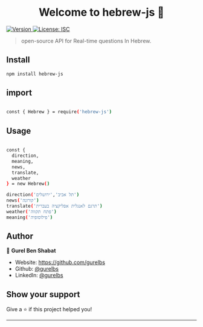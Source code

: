 <h1 align="center">Welcome to hebrew-js 👋</h1>
<p>
  <a href="https://www.npmjs.com/package/hebrew-js" target="_blank">
    <img alt="Version" src="https://img.shields.io/npm/v/hebrew-js.svg">
  </a>
  <a href="#" target="_blank">
    <img alt="License: ISC" src="https://img.shields.io/badge/License-ISC-yellow.svg" />
  </a>
</p>

> open-source API for Real-time questions In Hebrew.

## Install

```sh
npm install hebrew-js
```
## import 

```sh

const { Hebrew } = require('hebrew-js')

```
## Usage

```sh

const { 
  direction, 
  meaning, 
  news, 
  translate, 
  weather 
} = new Hebrew()

direction('תל אביב','ירושלים')
news('קורונה')
translate('תרגם לאנגלית אפליקציה בעברית')
weather('פתח תקווה')
meaning('פילוסופיה')

```

## Author

👤 **Gurel Ben Shabat**

* Website: https://github.com/gurelbs
* Github: [@gurelbs](https://github.com/gurelbs)
* LinkedIn: [@gurelbs](https://linkedin.com/in/gurelbs)

## Show your support

Give a ⭐️ if this project helped you!

***

